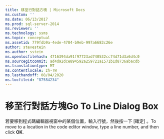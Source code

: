 ```yaml
---
title: 移至行對話方塊 | Microsoft Docs
ms.custom: ''
ms.date: 06/13/2017
ms.prod: sql-server-2014
ms.reviewer: ''
ms.technology: ssms
ms.topic: conceptual
ms.assetid: 779fdb9a-4ede-4784-b9eb-997a6683c26e
author: stevestein
ms.author: sstein
ms.openlocfilehash: 4716394da91f97723ad740532cc74d71d3a6d4c0
ms.sourcegitcommit: ad4d92dce894592a259721a1571b1d8736abacdb
ms.translationtype: MT
ms.contentlocale: zh-TW
ms.lasthandoff: 08/04/2020
ms.locfileid: "87584234"
---
```

# <a name="go-to-line-dialog-box"></a><span data-ttu-id="f6c3a-102">移至行對話方塊</span><span class="sxs-lookup"><span data-stu-id="f6c3a-102">Go To Line Dialog Box</span></span>
  <span data-ttu-id="f6c3a-103">若要移到程式碼編輯器視窗中的某個位置，輸入行號，然後按一下 [確定]  。</span><span class="sxs-lookup"><span data-stu-id="f6c3a-103">To move to a location in the code editor window, type a line number, and then click **OK**.</span></span>  
